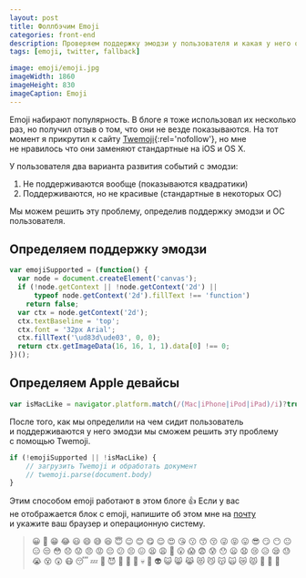 ```yaml
---
layout: post
title: Фоллбэчим Emoji
categories: front-end
description: Проверяем поддержку эмодзи у пользователя и какая у него операционная система. После этого подключаем любые эмодзи для корректного отображения смайликов.
tags: [emoji, twitter, fallback]

image: emoji/emoji.jpg
imageWidth: 1860
imageHeight: 830
imageCaption: Emoji
---
```


Emoji набирают популярность. В блоге я тоже использовал их несколько раз, но получил отзыв о том, что они не везде показываются. На тот момент я прикрутил к сайту [Twemoji](https://github.com/twitter/twemoji){:rel='nofollow'}, но мне не нравилось что они заменяют стандартные на iOS и OS X.

<!-- more -->

У пользователя два варианта развития событий с эмодзи:
1. Не поддерживаются вообще (показываются квадратики)
2. Поддерживаются, но не красивые (стандартные в некоторых ОС)

Мы можем решить эту проблему, определив поддержку эмодзи и ОС пользователя.

## Определяем поддержку эмодзи

```js
var emojiSupported = (function() {
  var node = document.createElement('canvas');
  if (!node.getContext || !node.getContext('2d') ||
      typeof node.getContext('2d').fillText !== 'function')
    return false;
  var ctx = node.getContext('2d');
  ctx.textBaseline = 'top';
  ctx.font = '32px Arial';
  ctx.fillText('\ud83d\ude03', 0, 0);
  return ctx.getImageData(16, 16, 1, 1).data[0] !== 0;
})();
```

## Определяем Apple девайсы

```js
var isMacLike = navigator.platform.match(/(Mac|iPhone|iPod|iPad)/i)?true:false;
```

После того, как мы определили на чем сидит пользователь и поддерживаются у него эмодзи мы сможем решить эту проблему с помощью Twemoji.

```js
if (!emojiSupported || !isMacLike) {
	// загрузить Twemoji и обработать документ
	// twemoji.parse(document.body)
}
```

Этим способом emoji работают в этом блоге 👍
Если у вас не отображается блок с emoji, напишите об этом мне на [почту](mailto:ymatuhin@yandex.ru) и укажите ваш браузер и операционную систему.

> 😀 😬 😁 😂 😃 😄 😅 😆 😇 😉 😊 😋 😌 😍 😘 😗 😙 😚 😜 😝 😛 😎 😏 😶 😐 😑 😒 😳 😞 😟 😠 😡 😔 😕 😣 😖 😫 😩 😤 😮 😱 😨 😰 😯 😦 😧 😢 😥 😪 😓 😭 😵 😲 😷 😴 💤 💩 😈 👿 👹 👺 💀 👻 👽 😺 😸 😹 😻 😼 😽 🙀 😿 😾 🙌 👏 👋
